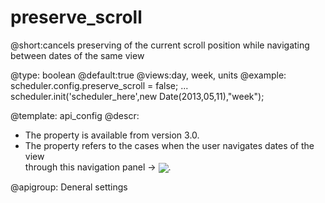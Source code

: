 preserve_scroll
=============
@short:cancels preserving of the current scroll position while navigating between dates of the same view
	

@type: boolean
@default:true
@views:day, week, units
@example:
scheduler.config.preserve_scroll = false;
...
scheduler.init('scheduler_here',new Date(2013,05,11),"week");


@template:	api_config
@descr:

- The property is available from version 3.0.
- The property refers to the cases when the user navigates dates of the view <br> through this navigation panel -> <img style="vertical-align:middle;" src="api/navigation_panel.png"/>.

@apigroup: Deneral settings
